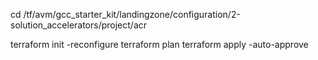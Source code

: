 cd /tf/avm/gcc_starter_kit/landingzone/configuration/2-solution_accelerators/project/acr

terraform init -reconfigure
terraform plan
terraform apply -auto-approve
